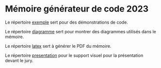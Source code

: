 # Mémoire générateur de code 2023

Le répertoire [exemple](./exemple) sert pour des démonstrations de code.

Le répertoire [diagramme](./diagramme) sert pour montrer des diagrammes utilisés dans le mémoire.

Le répertoire [latex](./latex) sert à générer le PDF du mémoire.

Le répertoire [presentation](./presentation) pour le support visuel pour la présentation devant le jury.
